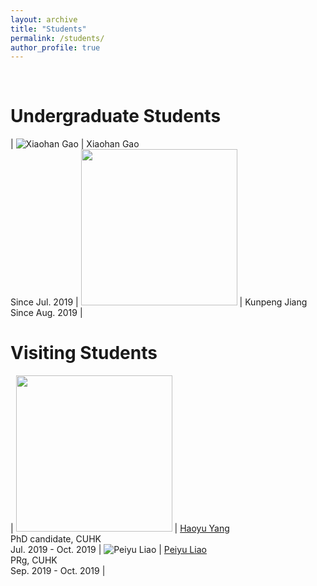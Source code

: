 ```yaml
---
layout: archive
title: "Students"
permalink: /students/
author_profile: true
---
```


<br>

Undergraduate Students
======

| ![Xiaohan Gao](http://yibolin.com/images/students/XiaohanGao.jpg) | Xiaohan Gao<br>Since Jul. 2019 | <img src=http://yibolin.com/images/students/KunpengJiang.jpg width=250> | Kunpeng Jiang<br>Since Aug. 2019 |

Visiting Students
======

| <img src=http://yibolin.com/images/students/HaoyuYang.jpg width=250> | [Haoyu Yang](https://phdyang007.github.io/)<br>PhD candidate, CUHK<br>Jul. 2019 - Oct. 2019 | ![Peiyu Liao](http://yibolin.com/images/students/PeiyuLiao.jpg) | [Peiyu Liao](https://enzoleo.github.io/)<br>PRg, CUHK<br>Sep. 2019 - Oct. 2019 |
